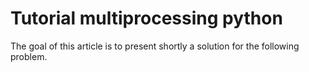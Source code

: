 # Tutorial multiprocessing python

The goal of this article is to present shortly a solution for the following problem.
